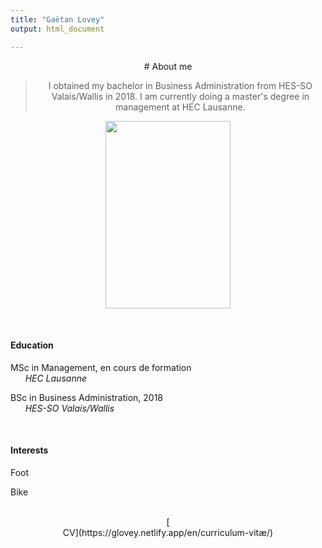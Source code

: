 ```yaml
---
title: "Gaëtan Lovey"
output: html_document

---
```

<center> 
# About me

> I obtained my bachelor in Business Administration from HES-SO Valais/Wallis in 2018. 
> I am currently doing a master's degree in management at HEC Lausanne. 

</p></center>


<p align="center">
  <img src="/profile.png" width="200" height="300"/>
</p>

<p>&nbsp; </p>


<div class="container">
   <div class="col-lg-6 col-md-6 col-sm-12 col-xs-12">
   
#### **Education** 

<i class="fas fa-graduation-cap fa-pulse"></i> MSc in Management, en cours de formation 
<br/>      *HEC Lausanne*

<i class="fas fa-graduation-cap"></i> BSc in Business Administration, 2018 
<br/>      *HES-SO Valais/Wallis*
  
</p></center>

<p>&nbsp; </p>

<center>  
   </div>
   <div class="col-lg-6 col-md-6 col-sm-12 col-xs-12">
   
#### **Interests** 
    
<i class="far fa-futbol"></i> Foot 

<i class="fas fa-bicycle"></i> Bike
   </div>
<div>


<br/>


<center> 
[<i class="fas fa-folder fa-2x"></i> <br/>CV](https://glovey.netlify.app/en/curriculum-vitæ/)
</p></center>
